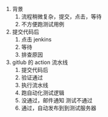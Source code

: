 1. 背景
	1. 流程稍微复杂，提交，点击，等待
	2. 不方便跑测试用例
2. 提交代码后
	1. 点击 jenkins
	2. 等待
	3. 排查原因 
3. gitlub 的 action 流水线
	1. 提交代码后 
	2. 验证通过
	3. 执行流水线
	4. 跑自动化测试逻辑
	5. 没通过，邮件通知 测试不通过
	6. 通过，自动发布到到测试服务器